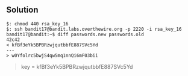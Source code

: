 ## Solution

``` Shell
$: chmod 440 rsa_key_16
$: ssh bandit17@bandit.labs.overthewire.org -p 2220 -i rsa_key_16
bandit17@bandit:~$ diff passwords.new passwords.old
42c42
< kfBf3eYk5BPBRzwjqutbbfE887SVc5Yd
---
> w0Yfolrc5bwjS4qw5mq1nnQi6mF03bii
```

>key = 
kfBf3eYk5BPBRzwjqutbbfE887SVc5Yd
